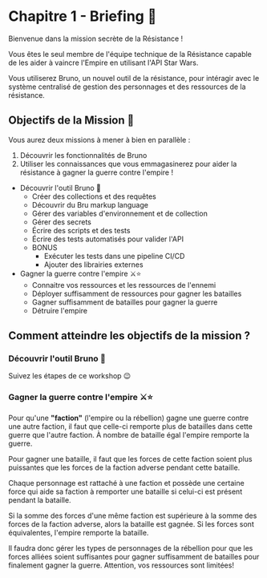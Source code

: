 # Chapitre 1 - Briefing 📜

Bienvenue dans la mission secrète de la Résistance !

Vous êtes le seul membre de l'équipe technique de la Résistance capable de les aider à vaincre l'Empire en utilisant l'API Star Wars.

Vous utiliserez Bruno, un nouvel outil de la résistance, pour intéragir avec le système centralisé de gestion des personnages et des ressources de la résistance.

## Objectifs de la Mission 🎯

Vous aurez deux missions à mener à bien en parallèle :
1. Découvrir les fonctionnalités de Bruno
2. Utiliser les connaissances que vous emmagasinerez pour aider la résistance à gagner la guerre contre l'empire !

- Découvrir l'outil Bruno 🐶
    - Créer des collections et des requêtes
    - Découvrir du Bru markup language
    - Gérer des variables d'environnement et de collection
    - Gérer des secrets
    - Écrire des scripts et des tests
    - Écrire des tests automatisés pour valider l'API
  - BONUS
    - Exécuter les tests dans une pipeline CI/CD
    - Ajouter des librairies externes
- Gagner la guerre contre l'empire ⚔️⭐
  - Connaitre vos ressources et les ressources de l'ennemi
  - Déployer suffisamment de ressources pour gagner les batailles
  - Gagner suffisamment de batailles pour gagner la guerre
  - Détruire l'empire

## Comment atteindre les objectifs de la mission ?

### Découvrir l'outil Bruno 🐶
Suivez les étapes de ce workshop 😉

### Gagner la guerre contre l'empire ⚔️⭐
Pour qu'une **"faction"** (l'empire ou la rébellion) gagne une guerre contre une autre faction, il faut que celle-ci remporte plus de batailles dans cette guerre que l'autre faction. À nombre de bataille égal l'empire remporte la guerre.

Pour gagner une bataille, il faut que les forces de cette faction soient plus puissantes que les forces de la faction adverse pendant cette bataille.

Chaque personnage est rattaché à une faction et possède une certaine force qui aide sa faction à remporter une bataille si celui-ci est présent pendant la bataille.

Si la somme des forces d'une même faction est supérieure à la somme des forces de la faction adverse, alors la bataille est gagnée. Si les forces sont équivalentes, l'empire remporte la bataille.

Il faudra donc gérer les types de personnages de la rébellion pour que les forces alliées soient suffisantes pour gagner suffisamment de batailles pour finalement gagner la guerre.
Attention, vos ressources sont limitées!